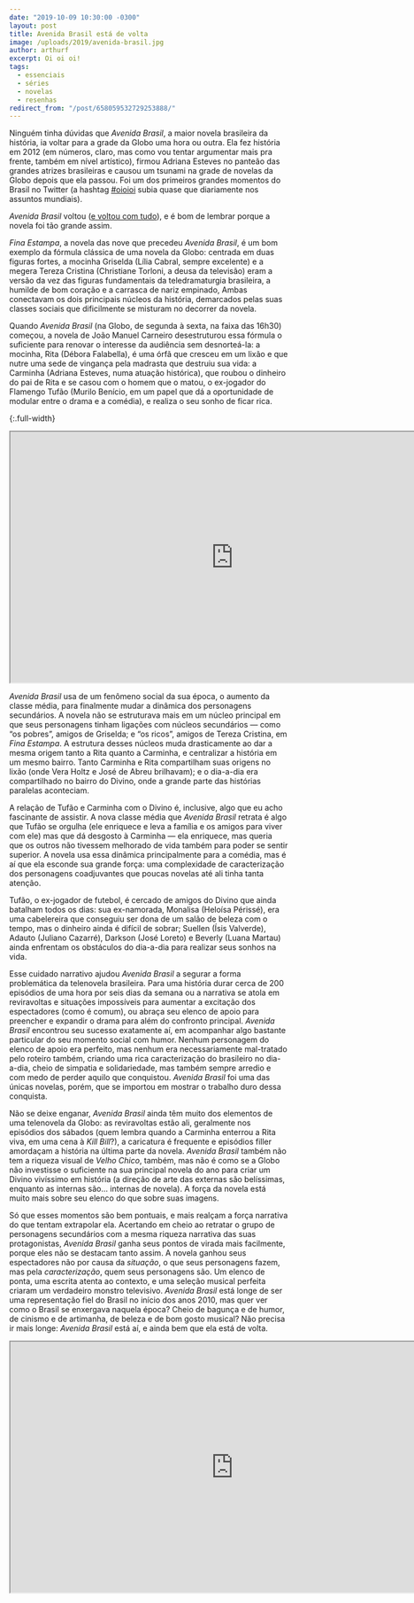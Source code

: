 ```yaml
---
date: "2019-10-09 10:30:00 -0300"
layout: post
title: Avenida Brasil está de volta
image: /uploads/2019/avenida-brasil.jpg
author: arthurf
excerpt: Oi oi oi!
tags:
  - essenciais
  - séries
  - novelas
  - resenhas
redirect_from: "/post/658059532729253888/"
---
```


Ninguém tinha dúvidas que _Avenida Brasil_, a maior novela brasileira da história, ia voltar para a grade da Globo uma hora ou outra. Ela fez história em 2012 (em números, claro, mas como vou tentar argumentar mais pra frente, também em nível artístico), firmou Adriana Esteves no panteão das grandes atrizes brasileiras e causou um tsunami na grade de novelas da Globo depois que ela passou. Foi um dos primeiros grandes momentos do Brasil no Twitter (a hashtag [#oioioi](https://twitter.com/hashtag/oioioi) subia quase que diariamente nos assuntos mundiais).

_Avenida Brasil_ voltou ([e voltou com tudo](https://noticiasdatv.uol.com.br/noticia/audiencias/arrebatadora-avenida-brasil-tem-melhor-estreia-de-reprise-de-novela-em-20-anos-29989)), e é bom de lembrar porque a novela foi tão grande assim.

_Fina Estampa_, a novela das nove que precedeu _Avenida Brasil_, é um bom exemplo da fórmula clássica de uma novela da Globo: centrada em duas figuras fortes, a mocinha Griselda (Lília Cabral, sempre excelente) e a megera Tereza Cristina (Christiane Torloni, a deusa da televisão) eram a versão da vez das figuras fundamentais da teledramaturgia brasileira, a humilde de bom coração e a carrasca de nariz empinado, Ambas conectavam os dois principais núcleos da história, demarcados pelas suas classes sociais que dificilmente se misturam no decorrer da novela.

Quando _Avenida Brasil_ (na Globo, de segunda à sexta, na faixa das 16h30) começou, a novela de João Manuel Carneiro desestruturou essa fórmula o suficiente para renovar o interesse da audiência sem desnorteá-la: a mocinha, Rita (Débora Falabella), é uma órfã que cresceu em um lixão e que nutre uma sede de vingança pela madrasta que destruiu sua vida: a Carminha (Adriana Esteves, numa atuação histórica), que roubou o dinheiro do pai de Rita e se casou com o homem que o matou, o ex-jogador do Flamengo Tufão (Murilo Benício, em um papel que dá a oportunidade de modular entre o drama e a comédia), e realiza o seu sonho de ficar rica.

{:.full-width}

<iframe width="806" height="453" src="https://www.youtube-nocookie.com/embed/QlZqAnUHTI8"  allow="accelerometer; autoplay; encrypted-media; gyroscope; picture-in-picture" allowfullscreen></iframe>

_Avenida Brasil_ usa de um fenômeno social da sua época, o aumento da classe média, para finalmente mudar a dinâmica dos personagens secundários. A novela não se estruturava mais em um núcleo principal em que seus personagens tinham ligações com núcleos secundários — como “os pobres”, amigos de Griselda; e “os ricos”, amigos de Tereza Cristina, em _Fina Estampa_. A estrutura desses núcleos muda drasticamente ao dar a mesma origem tanto a Rita quanto a Carminha, e centralizar a história em um mesmo bairro. Tanto Carminha e Rita compartilham suas origens no lixão (onde Vera Holtz e José de Abreu brilhavam); e o dia-a-dia era compartilhado no bairro do Divino, onde a grande parte das histórias paralelas aconteciam.

A relação de Tufão e Carminha com o Divino é, inclusive, algo que eu acho fascinante de assistir. A nova classe média que _Avenida Brasil_ retrata é algo que Tufão se orgulha (ele enriquece e leva a família e os amigos para viver com ele) mas que dá desgosto à Carminha — ela enriquece, mas queria que os outros não tivessem melhorado de vida também para poder se sentir superior. A novela usa essa dinâmica principalmente para a comédia, mas é aí que ela esconde sua grande força: uma complexidade de caracterização dos personagens coadjuvantes que poucas novelas até ali tinha tanta atenção.

Tufão, o ex-jogador de futebol, é cercado de amigos do Divino que ainda batalham todos os dias: sua ex-namorada, Monalisa (Heloísa Périssé), era uma cabelereira que conseguiu ser dona de um salão de beleza com o tempo, mas o dinheiro ainda é difícil de sobrar; Suellen (Ísis Valverde), Adauto (Juliano Cazarré), Darkson (José Loreto) e Beverly (Luana Martau) ainda enfrentam os obstáculos do dia-a-dia para realizar seus sonhos na vida.

Esse cuidado narrativo ajudou _Avenida Brasil_ a segurar a forma problemática da telenovela brasileira. Para uma história durar cerca de 200 episódios de uma hora por seis dias da semana ou a narrativa se atola em reviravoltas e situações impossíveis para aumentar a excitação dos espectadores (como é comum), ou abraça seu elenco de apoio para preencher e expandir o drama para além do confronto principal. _Avenida Brasil_ encontrou seu sucesso exatamente aí, em acompanhar algo bastante particular do seu momento social com humor. Nenhum personagem do elenco de apoio era perfeito, mas nenhum era necessariamente mal-tratado pelo roteiro também, criando uma rica caracterização do brasileiro no dia-a-dia, cheio de simpatia e solidariedade, mas também sempre arredio e com medo de perder aquilo que conquistou. _Avenida Brasil_ foi uma das únicas novelas, porém, que se importou em mostrar o trabalho duro dessa conquista.

Não se deixe enganar, _Avenida Brasil_ ainda têm muito dos elementos de uma telenovela da Globo: as reviravoltas estão ali, geralmente nos episódios dos sábados (quem lembra quando a Carminha enterrou a Rita viva, em uma cena à _Kill Bill_?), a caricatura é frequente e episódios filler amordaçam a história na última parte da novela. _Avenida Brasil_ também não tem a riqueza visual de _Velho Chico_, também, mas não é como se a Globo não investisse o suficiente na sua principal novela do ano para criar um Divino vivíssimo em história (a direção de arte das externas são belíssimas, enquanto as internas são… internas de novela). A força da novela está muito mais sobre seu elenco do que sobre suas imagens.

Só que esses momentos são bem pontuais, e mais realçam a força narrativa do que tentam extrapolar ela. Acertando em cheio ao retratar o grupo de personagens secundários com a mesma riqueza narrativa das suas protagonistas, _Avenida Brasil_ ganha seus pontos de virada mais facilmente, porque eles não se destacam tanto assim. A novela ganhou seus espectadores não por causa da _situação_, o que seus personagens fazem, mas pela _caracterização_, quem seus personagens são. Um elenco de ponta, uma escrita atenta ao contexto, e uma seleção musical perfeita criaram um verdadeiro monstro televisivo. _Avenida Brasil_ está longe de ser uma representação fiel do Brasil no início dos anos 2010, mas quer ver como o Brasil se enxergava naquela época? Cheio de bagunça e de humor, de cinismo e de artimanha, de beleza e de bom gosto musical? Não precisa ir mais longe: _Avenida Brasil_ está aí, e ainda bem que ela está de volta.

<iframe width="806" height="453" src="https://www.youtube-nocookie.com/embed/bQSrfw_6z4E?t=11"  allow="accelerometer; autoplay; encrypted-media; gyroscope; picture-in-picture" allowfullscreen></iframe>
